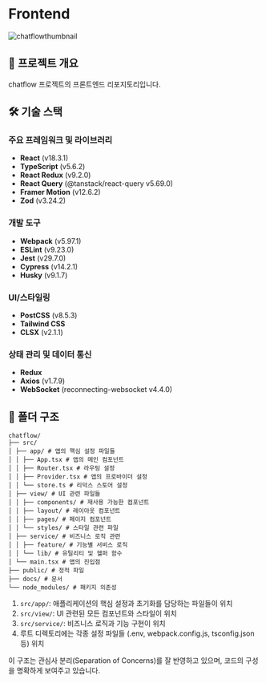 # Frontend

![chatflowthumbnail](https://github.com/user-attachments/assets/57a9709e-cfd5-499d-b0e5-941abcd2540f)


## 📝 프로젝트 개요
chatflow 프로젝트의 프론트엔드 리포지토리입니다.

## 🛠 기술 스택

### 주요 프레임워크 및 라이브러리
- **React** (v18.3.1)
- **TypeScript** (v5.6.2)
- **React Redux** (v9.2.0)
- **React Query** (@tanstack/react-query v5.69.0)
- **Framer Motion** (v12.6.2)
- **Zod** (v3.24.2)

### 개발 도구
- **Webpack** (v5.97.1)
- **ESLint** (v9.23.0)
- **Jest** (v29.7.0)
- **Cypress** (v14.2.1)
- **Husky** (v9.1.7)

### UI/스타일링
- **PostCSS** (v8.5.3)
- **Tailwind CSS**
- **CLSX** (v2.1.1)

### 상태 관리 및 데이터 통신
- **Redux**
- **Axios** (v1.7.9)
- **WebSocket** (reconnecting-websocket v4.4.0)

## 📁 폴더 구조
```aiignore
chatflow/ 
├── src/ 
│ ├── app/ # 앱의 핵심 설정 파일들 
│ │ ├── App.tsx # 앱의 메인 컴포넌트 
│ │ ├── Router.tsx # 라우팅 설정 
│ │ ├── Provider.tsx # 앱의 프로바이더 설정 
│ │ └── store.ts # 리덕스 스토어 설정 
│ ├── view/ # UI 관련 파일들 
│ │ ├── components/ # 재사용 가능한 컴포넌트 
│ │ ├── layout/ # 레이아웃 컴포넌트 
│ │ ├── pages/ # 페이지 컴포넌트 
│ │ └── styles/ # 스타일 관련 파일 
│ ├── service/ # 비즈니스 로직 관련 
│ │ ├── feature/ # 기능별 서비스 로직 
│ │ └── lib/ # 유틸리티 및 헬퍼 함수 
│ └── main.tsx # 앱의 진입점 
├── public/ # 정적 파일 
├── docs/ # 문서 
└── node_modules/ # 패키지 의존성
```

1. `src/app/`: 애플리케이션의 핵심 설정과 초기화를 담당하는 파일들이 위치
2. `src/view/`: UI 관련된 모든 컴포넌트와 스타일이 위치
3. `src/service/`: 비즈니스 로직과 기능 구현이 위치
4. 루트 디렉토리에는 각종 설정 파일들 (.env, webpack.config.js, tsconfig.json 등) 위치

이 구조는 관심사 분리(Separation of Concerns)를 잘 반영하고 있으며, 코드의 구성을 명확하게 보여주고 있습니다.
